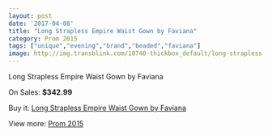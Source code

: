 ```yaml
---
layout: post
date: '2017-04-08'
title: "Long Strapless Empire Waist Gown by Faviana"
category: Prom 2015
tags: ["unique","evening","brand","beaded","faviana"]
image: http://img.transblink.com/10740-thickbox_default/long-strapless-empire-waist-gown-by-faviana.jpg
---
```

Long Strapless Empire Waist Gown by Faviana

On Sales: **$342.99**
<a href="https://www.transblink.com/en/prom-2015/3491-long-strapless-empire-waist-gown-by-faviana.html"><amp-img layout="responsive" width="600" height="600" src="//img.transblink.com/10740-thickbox_default/long-strapless-empire-waist-gown-by-faviana.jpg" alt="Long Strapless Empire Waist Gown by Faviana 0" /></a>

Buy it: [Long Strapless Empire Waist Gown by Faviana](https://www.transblink.com/en/prom-2015/3491-long-strapless-empire-waist-gown-by-faviana.html "Long Strapless Empire Waist Gown by Faviana")

View more: [Prom 2015](https://www.transblink.com/en/10-prom-2015 "Prom 2015")